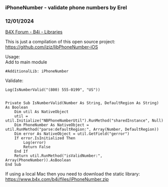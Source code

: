 ### iPhoneNumber - validate phone numbers by Erel
### 12/01/2024
[B4X Forum - B4i - Libraries](https://www.b4x.com/android/forum/threads/164417/)

This is just a compilation of this open source project: <https://github.com/iziz/libPhoneNumber-iOS>  
  
Usage:  
Add to main module  

```B4X
#AdditionalLib: iPhoneNumber
```

  
  
Validate:  

```B4X
Log(IsNumberValid("(800) 555‑0199", "US"))  
  
  
Private Sub IsNumberValid(Number As String, DefaultRegion As String) As Boolean  
    Dim util As NativeObject  
    util = util.Initialize("NBPhoneNumberUtil").RunMethod("sharedInstance", Null)  
    Dim PhoneNumber As NativeObject = util.RunMethod("parse:defaultRegion:", Array(Number, DefaultRegion))  
    Dim error As NativeObject = util.GetField("gerror")  
    If error.IsInitialized Then  
        Log(error)  
        Return False  
    End If  
    Return util.RunMethod("isValidNumber:", Array(PhoneNumber)).AsBoolean  
End Sub
```

  
  
If using a local Mac then you need to download the static library: <https://www.b4x.com/b4i/files/iPhoneNumber.zip>